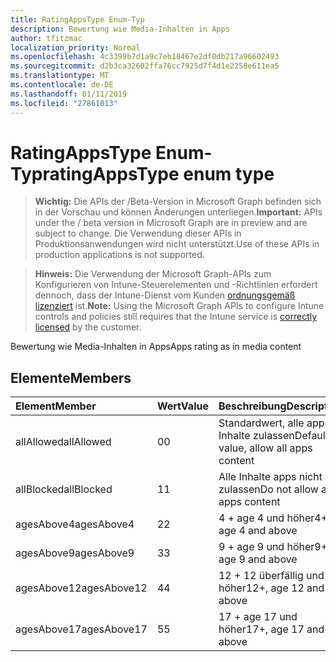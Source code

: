 ```yaml
---
title: RatingAppsType Enum-Typ
description: Bewertung wie Media-Inhalten in Apps
author: tfitzmac
localization_priority: Normal
ms.openlocfilehash: 4c3399b7d1a9c7eb18467e2df0db217a96602493
ms.sourcegitcommit: d2b3ca32602ffa76cc7925d7f4d1e2258e611ea5
ms.translationtype: MT
ms.contentlocale: de-DE
ms.lasthandoff: 01/11/2019
ms.locfileid: "27861013"
---
```

# <a name="ratingappstype-enum-type"></a><span data-ttu-id="d78e8-103">RatingAppsType Enum-Typ</span><span class="sxs-lookup"><span data-stu-id="d78e8-103">ratingAppsType enum type</span></span>

> <span data-ttu-id="d78e8-104">**Wichtig:** Die APIs der /Beta-Version in Microsoft Graph befinden sich in der Vorschau und können Änderungen unterliegen.</span><span class="sxs-lookup"><span data-stu-id="d78e8-104">**Important:** APIs under the / beta version in Microsoft Graph are in preview and are subject to change.</span></span> <span data-ttu-id="d78e8-105">Die Verwendung dieser APIs in Produktionsanwendungen wird nicht unterstützt.</span><span class="sxs-lookup"><span data-stu-id="d78e8-105">Use of these APIs in production applications is not supported.</span></span>

> <span data-ttu-id="d78e8-106">**Hinweis:** Die Verwendung der Microsoft Graph-APIs zum Konfigurieren von Intune-Steuerelementen und -Richtlinien erfordert dennoch, dass der Intune-Dienst vom Kunden [ordnungsgemäß lizenziert](https://go.microsoft.com/fwlink/?linkid=839381) ist.</span><span class="sxs-lookup"><span data-stu-id="d78e8-106">**Note:** Using the Microsoft Graph APIs to configure Intune controls and policies still requires that the Intune service is [correctly licensed](https://go.microsoft.com/fwlink/?linkid=839381) by the customer.</span></span>

<span data-ttu-id="d78e8-107">Bewertung wie Media-Inhalten in Apps</span><span class="sxs-lookup"><span data-stu-id="d78e8-107">Apps rating as in media content</span></span>
## <a name="members"></a><span data-ttu-id="d78e8-108">Elemente</span><span class="sxs-lookup"><span data-stu-id="d78e8-108">Members</span></span>
|<span data-ttu-id="d78e8-109">Element</span><span class="sxs-lookup"><span data-stu-id="d78e8-109">Member</span></span>|<span data-ttu-id="d78e8-110">Wert</span><span class="sxs-lookup"><span data-stu-id="d78e8-110">Value</span></span>|<span data-ttu-id="d78e8-111">Beschreibung</span><span class="sxs-lookup"><span data-stu-id="d78e8-111">Description</span></span>|
|:---|:---|:---|
|<span data-ttu-id="d78e8-112">allAllowed</span><span class="sxs-lookup"><span data-stu-id="d78e8-112">allAllowed</span></span>|<span data-ttu-id="d78e8-113">0</span><span class="sxs-lookup"><span data-stu-id="d78e8-113">0</span></span>|<span data-ttu-id="d78e8-114">Standardwert, alle apps Inhalte zulassen</span><span class="sxs-lookup"><span data-stu-id="d78e8-114">Default value, allow all apps content</span></span>|
|<span data-ttu-id="d78e8-115">allBlocked</span><span class="sxs-lookup"><span data-stu-id="d78e8-115">allBlocked</span></span>|<span data-ttu-id="d78e8-116">1</span><span class="sxs-lookup"><span data-stu-id="d78e8-116">1</span></span>|<span data-ttu-id="d78e8-117">Alle Inhalte apps nicht zulassen</span><span class="sxs-lookup"><span data-stu-id="d78e8-117">Do not allow any apps content</span></span>|
|<span data-ttu-id="d78e8-118">agesAbove4</span><span class="sxs-lookup"><span data-stu-id="d78e8-118">agesAbove4</span></span>|<span data-ttu-id="d78e8-119">2</span><span class="sxs-lookup"><span data-stu-id="d78e8-119">2</span></span>|<span data-ttu-id="d78e8-120">4 + age 4 und höher</span><span class="sxs-lookup"><span data-stu-id="d78e8-120">4+, age 4 and above</span></span>|
|<span data-ttu-id="d78e8-121">agesAbove9</span><span class="sxs-lookup"><span data-stu-id="d78e8-121">agesAbove9</span></span>|<span data-ttu-id="d78e8-122">3</span><span class="sxs-lookup"><span data-stu-id="d78e8-122">3</span></span>|<span data-ttu-id="d78e8-123">9 + age 9 und höher</span><span class="sxs-lookup"><span data-stu-id="d78e8-123">9+, age 9 and above</span></span>|
|<span data-ttu-id="d78e8-124">agesAbove12</span><span class="sxs-lookup"><span data-stu-id="d78e8-124">agesAbove12</span></span>|<span data-ttu-id="d78e8-125">4</span><span class="sxs-lookup"><span data-stu-id="d78e8-125">4</span></span>|<span data-ttu-id="d78e8-126">12 + 12 überfällig und höher</span><span class="sxs-lookup"><span data-stu-id="d78e8-126">12+, age 12 and above</span></span> |
|<span data-ttu-id="d78e8-127">agesAbove17</span><span class="sxs-lookup"><span data-stu-id="d78e8-127">agesAbove17</span></span>|<span data-ttu-id="d78e8-128">5</span><span class="sxs-lookup"><span data-stu-id="d78e8-128">5</span></span>|<span data-ttu-id="d78e8-129">17 + age 17 und höher</span><span class="sxs-lookup"><span data-stu-id="d78e8-129">17+, age 17 and above</span></span>|





